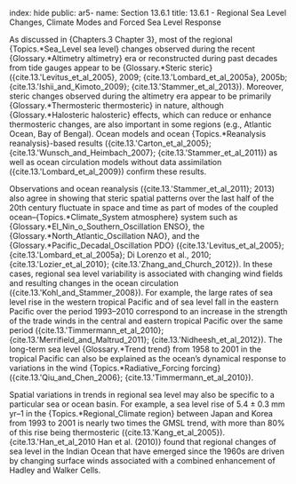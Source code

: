 index: hide
public: ar5-
name: Section 13.6.1
title: 13.6.1 - Regional Sea Level Changes, Climate Modes and Forced Sea Level Response

As discussed in {Chapters.3 Chapter 3}, most of the regional {Topics.*Sea_Level sea level} changes observed during the recent {Glossary.*Altimetry altimetry} era or reconstructed during past decades from tide gauges appear to be {Glossary.*Steric steric} ({cite.13.'Levitus_et_al_2005}, 2009; {cite.13.'Lombard_et_al_2005a}, 2005b; {cite.13.'Ishii_and_Kimoto_2009}; {cite.13.'Stammer_et_al_2013}). Moreover, steric changes observed during the altimetry era appear to be primarily {Glossary.*Thermosteric thermosteric} in nature, although {Glossary.*Halosteric halosteric} effects, which can reduce or enhance thermosteric changes, are also important in some regions (e.g., Atlantic Ocean, Bay of Bengal). Ocean models and ocean {Topics.*Reanalysis reanalysis}-based results ({cite.13.'Carton_et_al_2005}; {cite.13.'Wunsch_and_Heimbach_2007}; {cite.13.'Stammer_et_al_2011}) as well as ocean circulation models without data assimilation ({cite.13.'Lombard_et_al_2009}) confirm these results.

Observations and ocean reanalysis ({cite.13.'Stammer_et_al_2011}; 2013) also agree in showing that steric spatial patterns over the last half of the 20th century fluctuate in space and time as part of modes of the coupled ocean–{Topics.*Climate_System atmosphere} system such as {Glossary.*El_Nin_o_Southern_Oscillation ENSO}, the {Glossary.*North_Atlantic_Oscillation NAO}, and the {Glossary.*Pacific_Decadal_Oscillation PDO} ({cite.13.'Levitus_et_al_2005}; {cite.13.'Lombard_et_al_2005a}; Di Lorenzo et al., 2010; {cite.13.'Lozier_et_al_2010}; {cite.13.'Zhang_and_Church_2012}). In these cases, regional sea level variability is associated with changing wind fields and resulting changes in the ocean circulation ({cite.13.'Kohl_and_Stammer_2008}). For example, the large rates of sea level rise in the western tropical Pacific and of sea level fall in the eastern Pacific over the period 1993–2010 correspond to an increase in the strength of the trade winds in the central and eastern tropical Pacific over the same period ({cite.13.'Timmermann_et_al_2010}; {cite.13.'Merrifield_and_Maltrud_2011}; {cite.13.'Nidheesh_et_al_2012}). The long-term sea level {Glossary.*Trend trend} from 1958 to 2001 in the tropical Pacific can also be explained as the ocean’s dynamical response to variations in the wind {Topics.*Radiative_Forcing forcing} ({cite.13.'Qiu_and_Chen_2006}; {cite.13.'Timmermann_et_al_2010}).

Spatial variations in trends in regional sea level may also be specific to a particular sea or ocean basin. For example, a sea level rise of 5.4 ± 0.3 mm yr–1 in the {Topics.*Regional_Climate region} between Japan and Korea from 1993 to 2001 is nearly two times the GMSL trend, with more than 80% of this rise being thermosteric ({cite.13.'Kang_et_al_2005}). {cite.13.'Han_et_al_2010 Han et al. (2010)} found that regional changes of sea level in the Indian Ocean that have emerged since the 1960s are driven by changing surface winds associated with a combined enhancement of Hadley and Walker Cells.
